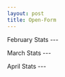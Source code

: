 ```yaml
---
layout: post
title: Open-Form 
---
```

February Stats ---

March Stats ---

April Stats ---



<!-- more -->